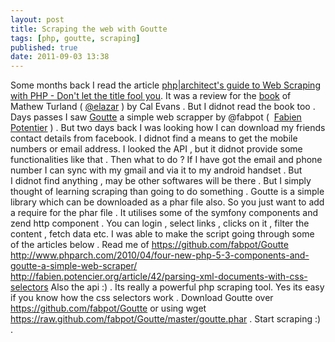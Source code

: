```yaml
---
layout: post
title: Scraping the web with Goutte
tags: [php, goutte, scraping]
published: true
date: 2011-09-03 13:38
---
```

Some months back I read the article [php|architect's guide to Web Scraping with PHP - Don't let the title fool you](http://devzone.zend.com/article/12584). It was a review for the [book](http://www.phparch.com/books/phparchitects-guide-to-web-scraping-with-php/) of Mathew Turland ( [@elazar](http://twitter.com/elazar) ) by Cal Evans . But I didnot read the book too . Days passes I saw [Goutte](https://github.com/fabpot/Goutte) a simple web scrapper by @fabpot (  [Fabien Potentier](http://fabien.potencier.org) ) .  But two days back I was looking how I can download my friends contact details from facebook. I didnot find a means to get the mobile numbers or email address. I looked the API , but it didnot provide some functionalities like that . Then what to do ?  If I have got the email and phone number I can sync with my gmail and via it to my android handset . But I didnot find anything , may be other softwares will be there . But I simply thought of learning scraping than going to do something .  Goutte is a simple library which can be downloaded as a phar file also. So you just want to add a require for the phar file . It utilises some of the symfony components and zend http component . You can login , select links , clicks on it , filter the content , fetch data etc.  I was able to make the script going through some of the articles below .  Read me of https://github.com/fabpot/Goutte  http://www.phparch.com/2010/04/four-new-php-5-3-components-and-goutte-a-simple-web-scraper/  http://fabien.potencier.org/article/42/parsing-xml-documents-with-css-selectors  Also the api :) . Its really a powerful php scraping tool. Yes its easy if you know how the css selectors work .  Download Goutte over https://github.com/fabpot/Goutte or using wget https://raw.github.com/fabpot/Goutte/master/goutte.phar . Start scraping :) .   
